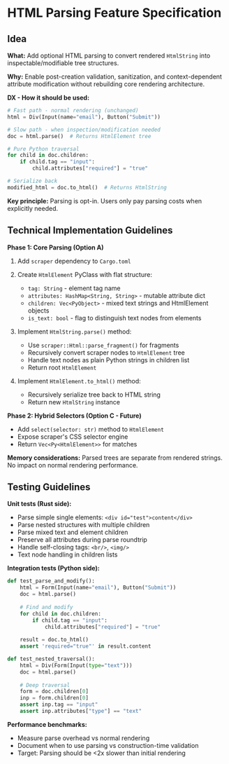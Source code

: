 # HTML Parsing Feature Specification

## Idea

**What:** Add optional HTML parsing to convert rendered `HtmlString` into inspectable/modifiable tree structures.

**Why:** Enable post-creation validation, sanitization, and context-dependent attribute modification without rebuilding core rendering architecture.

**DX - How it should be used:**
```python
# Fast path - normal rendering (unchanged)
html = Div(Input(name="email"), Button("Submit"))

# Slow path - when inspection/modification needed
doc = html.parse()  # Returns HtmlElement tree

# Pure Python traversal
for child in doc.children:
    if child.tag == "input":
        child.attributes["required"] = "true"

# Serialize back
modified_html = doc.to_html()  # Returns HtmlString
```

**Key principle:** Parsing is opt-in. Users only pay parsing costs when explicitly needed.

## Technical Implementation Guidelines

**Phase 1: Core Parsing (Option A)**

1. Add `scraper` dependency to `Cargo.toml`
2. Create `HtmlElement` PyClass with flat structure:
   - `tag: String` - element tag name
   - `attributes: HashMap<String, String>` - mutable attribute dict
   - `children: Vec<PyObject>` - mixed text strings and HtmlElement objects
   - `is_text: bool` - flag to distinguish text nodes from elements

3. Implement `HtmlString.parse()` method:
   - Use `scraper::Html::parse_fragment()` for fragments
   - Recursively convert scraper nodes to `HtmlElement` tree
   - Handle text nodes as plain Python strings in children list
   - Return root `HtmlElement`

4. Implement `HtmlElement.to_html()` method:
   - Recursively serialize tree back to HTML string
   - Return new `HtmlString` instance

**Phase 2: Hybrid Selectors (Option C - Future)**
- Add `select(selector: str)` method to `HtmlElement`
- Expose scraper's CSS selector engine
- Return `Vec<Py<HtmlElement>>` for matches

**Memory considerations:** Parsed trees are separate from rendered strings. No impact on normal rendering performance.

## Testing Guidelines

**Unit tests (Rust side):**
- Parse simple single elements: `<div id="test">content</div>`
- Parse nested structures with multiple children
- Parse mixed text and element children
- Preserve all attributes during parse roundtrip
- Handle self-closing tags: `<br/>`, `<img/>`
- Text node handling in children lists

**Integration tests (Python side):**
```python
def test_parse_and_modify():
    html = Form(Input(name="email"), Button("Submit"))
    doc = html.parse()
    
    # Find and modify
    for child in doc.children:
        if child.tag == "input":
            child.attributes["required"] = "true"
    
    result = doc.to_html()
    assert 'required="true"' in result.content

def test_nested_traversal():
    html = Div(Form(Input(type="text")))
    doc = html.parse()
    
    # Deep traversal
    form = doc.children[0]
    inp = form.children[0]
    assert inp.tag == "input"
    assert inp.attributes["type"] == "text"
```

**Performance benchmarks:**
- Measure parse overhead vs normal rendering
- Document when to use parsing vs construction-time validation
- Target: Parsing should be <2x slower than initial rendering
```
